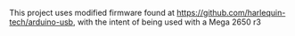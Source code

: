 This project uses modified firmware found at https://github.com/harlequin-tech/arduino-usb, with the intent of being used with a Mega 2650 r3
